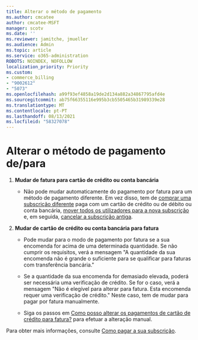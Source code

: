 ```yaml
---
title: Alterar o método de pagamento
ms.author: cmcatee
author: cmcatee-MSFT
manager: scotv
ms.date: ''
ms.reviewer: jamitche, jmueller
ms.audience: Admin
ms.topic: article
ms.service: o365-administration
ROBOTS: NOINDEX, NOFOLLOW
localization_priority: Priority
ms.custom:
- commerce_billing
- "9002612"
- "5073"
ms.openlocfilehash: a99f93ef4858a19de2d134a882a34867795afd4e
ms.sourcegitcommit: ab75f66355116e995b3cb5505465b31989339e28
ms.translationtype: MT
ms.contentlocale: pt-PT
ms.lasthandoff: 08/13/2021
ms.locfileid: "58327078"
---
```

# <a name="change-payment-method-fromto"></a>Alterar o método de pagamento de/para

1. **Mudar de fatura para cartão de crédito ou conta bancária**

    - Não pode mudar automaticamente do pagamento por fatura para um método de pagamento diferente. Em vez disso, tem de [comprar uma subscrição diferente](https://docs.microsoft.com/microsoft-365/commerce/try-or-buy-microsoft-365#buy-a-different-subscription) paga com um cartão de crédito ou de débito ou conta bancária, [mover todos os utilizadores para a nova subscrição](https://docs.microsoft.com/microsoft-365/commerce/subscriptions/move-users-different-subscription) e, em seguida, [cancelar a subscrição antiga](https://docs.microsoft.com/microsoft-365/commerce/subscriptions/cancel-your-subscription).

2. **Mudar de cartão de crédito ou conta bancária para fatura**

    - Pode mudar para o modo de pagamento por fatura se a sua encomenda for acima de uma determinada quantidade. Se não cumprir os requisitos, verá a mensagem "A quantidade da sua encomenda não é grande o suficiente para se qualificar para faturas com transferência bancária."

    - Se a quantidade da sua encomenda for demasiado elevada, poderá ser necessária uma verificação de crédito. Se for o caso, verá a mensagem "Não é elegível para alterar para fatura. Esta encomenda requer uma verificação de crédito." Neste caso, tem de mudar para pagar por fatura manualmente.

    - Siga os passos em [Como posso alterar os pagamentos de cartão de crédito para fatura?](how-do-i-change-from-credit-card-payments-to-invoice.md) para efetuar a alteração manual.

Para obter mais informações, consulte [Como pagar a sua subscrição](https://docs.microsoft.com/microsoft-365/commerce/billing-and-payments/pay-for-your-subscription).
